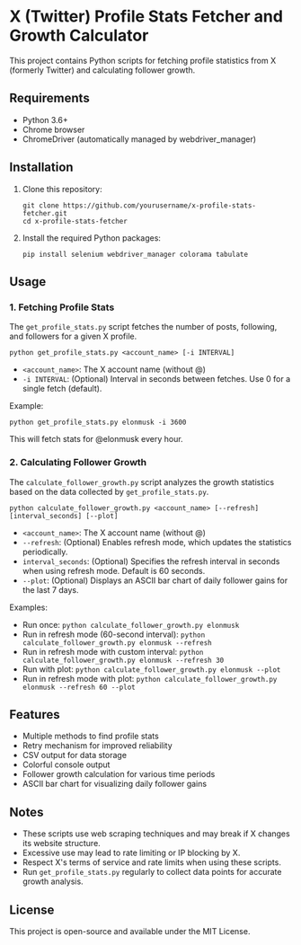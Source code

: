 # X (Twitter) Profile Stats Fetcher and Growth Calculator

This project contains Python scripts for fetching profile statistics from X (formerly Twitter) and calculating follower growth.

## Requirements

- Python 3.6+
- Chrome browser
- ChromeDriver (automatically managed by webdriver_manager)

## Installation

1. Clone this repository:
   ```
   git clone https://github.com/yourusername/x-profile-stats-fetcher.git
   cd x-profile-stats-fetcher
   ```

2. Install the required Python packages:
   ```
   pip install selenium webdriver_manager colorama tabulate
   ```

## Usage

### 1. Fetching Profile Stats

The `get_profile_stats.py` script fetches the number of posts, following, and followers for a given X profile.

```
python get_profile_stats.py <account_name> [-i INTERVAL]
```

- `<account_name>`: The X account name (without @)
- `-i INTERVAL`: (Optional) Interval in seconds between fetches. Use 0 for a single fetch (default).

Example:
```
python get_profile_stats.py elonmusk -i 3600
```

This will fetch stats for @elonmusk every hour.

### 2. Calculating Follower Growth

The `calculate_follower_growth.py` script analyzes the growth statistics based on the data collected by `get_profile_stats.py`.

```
python calculate_follower_growth.py <account_name> [--refresh] [interval_seconds] [--plot]
```

- `<account_name>`: The X account name (without @)
- `--refresh`: (Optional) Enables refresh mode, which updates the statistics periodically.
- `interval_seconds`: (Optional) Specifies the refresh interval in seconds when using refresh mode. Default is 60 seconds.
- `--plot`: (Optional) Displays an ASCII bar chart of daily follower gains for the last 7 days.

Examples:
- Run once: `python calculate_follower_growth.py elonmusk`
- Run in refresh mode (60-second interval): `python calculate_follower_growth.py elonmusk --refresh`
- Run in refresh mode with custom interval: `python calculate_follower_growth.py elonmusk --refresh 30`
- Run with plot: `python calculate_follower_growth.py elonmusk --plot`
- Run in refresh mode with plot: `python calculate_follower_growth.py elonmusk --refresh 60 --plot`

## Features

- Multiple methods to find profile stats
- Retry mechanism for improved reliability
- CSV output for data storage
- Colorful console output
- Follower growth calculation for various time periods
- ASCII bar chart for visualizing daily follower gains

## Notes

- These scripts use web scraping techniques and may break if X changes its website structure.
- Excessive use may lead to rate limiting or IP blocking by X.
- Respect X's terms of service and rate limits when using these scripts.
- Run `get_profile_stats.py` regularly to collect data points for accurate growth analysis.

## License

This project is open-source and available under the MIT License.
